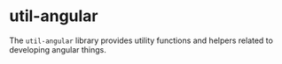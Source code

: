 # util-angular

The `util-angular` library provides utility functions and helpers related to
developing angular things.
